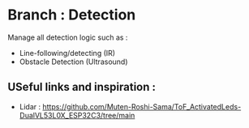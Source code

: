 # Branch : Detection

Manage all detection logic such as :
- Line-following/detecting (IR)
- Obstacle Detection (Ultrasound)

## USeful links and inspiration :
- Lidar : https://github.com/Muten-Roshi-Sama/ToF_ActivatedLeds-DualVL53L0X_ESP32C3/tree/main

